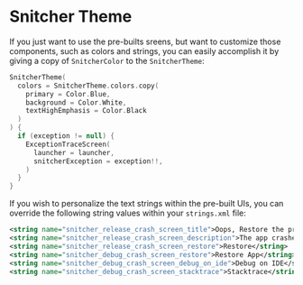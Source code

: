 # Snitcher Theme

If you just want to use the pre-builts sreens, but want to customize those components, such as colors and strings, you can easily accomplish it by giving a copy of `SnitcherColor` to the `SnitcherTheme`:

```kotlin
SnitcherTheme(
  colors = SnitcherTheme.colors.copy(
    primary = Color.Blue,
    background = Color.White,
    textHighEmphasis = Color.Black
  )
) {
  if (exception != null) {
    ExceptionTraceScreen(
      launcher = launcher,
      snitcherException = exception!!,
    )
  }
}
```

If you wish to personalize the text strings within the pre-built UIs, you can override the following string values within your `strings.xml` file:

```xml
<string name="snitcher_release_crash_screen_title">Oops, Restore the previous screen?</string>
<string name="snitcher_release_crash_screen_description">The app crashed unexpectedly. We apologize for the inconvenience. Would you like to return to where you left off?</string>
<string name="snitcher_release_crash_screen_restore">Restore</string>
<string name="snitcher_debug_crash_screen_restore">Restore App</string>
<string name="snitcher_debug_crash_screen_debug_on_ide">Debug on IDE</string>
<string name="snitcher_debug_crash_screen_stacktrace">Stacktrace</string>
```
